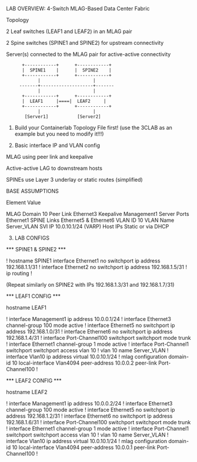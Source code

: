 LAB OVERVIEW: 4-Switch MLAG-Based Data Center Fabric

Topology

2 Leaf switches (LEAF1 and LEAF2) in an MLAG pair

2 Spine switches (SPINE1 and SPINE2) for upstream connectivity

Server(s) connected to the MLAG pair for active-active connectivity

          +------------+      +------------+
          |  SPINE1    |      |  SPINE2    |
          +------------+      +------------+
                |                    |
         -------+--------------------+-------
                |                    |
          +------------+      +------------+
          |  LEAF1     |====|  LEAF2     |
          +------------+      +------------+
                |                    |
           [Server1]           [Server2]




1. Build your Containerlab Topology File first! (use the 3CLAB as an example but you need to modify it!!!)


2. Basic interface IP and VLAN config

MLAG using peer link and keepalive

Active-active LAG to downstream hosts

SPINEs use Layer 3 underlay or static routes (simplified)

BASE ASSUMPTIONS

Element	Value

MLAG Domain	10
Peer Link	Ethernet3
Keepalive	Management1
Server Ports	Ethernet1
SPINE Links	Ethernet5 & Ethernet6
VLAN ID	10
VLAN Name	Server_VLAN
SVI IP	10.0.10.1/24 (VARP)
Host IPs	Static or via DHCP


3. LAB CONFIGS


*** SPINE1 & SPINE2 ***


!
hostname SPINE1
interface Ethernet1
  no switchport
  ip address 192.168.1.1/31
!
interface Ethernet2
  no switchport
  ip address 192.168.1.5/31
!
ip routing
!


(Repeat similarly on SPINE2 with IPs 192.168.1.3/31 and 192.168.1.7/31)


*** LEAF1 CONFIG ***


hostname LEAF1

!
interface Management1
  ip address 10.0.0.1/24
!
interface Ethernet3
  channel-group 100 mode active
!
interface Ethernet5
  no switchport
  ip address 192.168.1.0/31
!
interface Ethernet6
  no switchport
  ip address 192.168.1.4/31
!
interface Port-Channel100
  switchport
  switchport mode trunk
!
interface Ethernet1
  channel-group 1 mode active
!
interface Port-Channel1
  switchport
  switchport access vlan 10
!
vlan 10
  name Server_VLAN
!
interface Vlan10
  ip address virtual 10.0.10.1/24
!
mlag configuration
  domain-id 10
  local-interface Vlan4094
  peer-address 10.0.0.2
  peer-link Port-Channel100
!





*** LEAF2 CONFIG ***

hostname LEAF2

!
interface Management1
  ip address 10.0.0.2/24
!
interface Ethernet3
  channel-group 100 mode active
!
interface Ethernet5
  no switchport
  ip address 192.168.1.2/31
!
interface Ethernet6
  no switchport
  ip address 192.168.1.6/31
!
interface Port-Channel100
  switchport
  switchport mode trunk
!
interface Ethernet1
  channel-group 1 mode active
!
interface Port-Channel1
  switchport
  switchport access vlan 10
!
vlan 10
  name Server_VLAN
!
interface Vlan10
  ip address virtual 10.0.10.1/24
!
mlag configuration
  domain-id 10
  local-interface Vlan4094
  peer-address 10.0.0.1
  peer-link Port-Channel100
!


